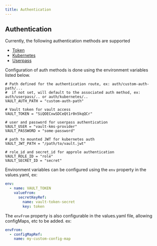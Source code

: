 ```yaml
---
title: Authentication
---
```


## Authentication

Currently, the following authentication methods are supported

- [Token](https://developer.hashicorp.com/vault/api-docs/auth/token)
- [Kubernetes](https://developer.hashicorp.com/vault/docs/auth/kubernetes)
- [Userpass](https://developer.hashicorp.com/vault/docs/auth/userpass)

Configuration of auth methods is done using the environment variables listed below.

```hcl
# Path defined for the authentication route, ex: auth/custom-auth-path/...
#  if not set, will default to the associated auth method, ex: auth/userpass/.. or auth/kubernetes/..
VAULT_AUTH_PATH = "custom-auth-path"

# Vault token for vault access
VAULT_TOKEN = "SiQOECxwSDCeQt1r0n5kqQCr"

# user and password for userpass authentication
VAULT_USER = "vault-kms-provider"
VAULT_PASSWORD = "some-password"

# path to mounted JWT for kubernetes auth
VAULT_JWT_PATH = "/path/to/vault.jwt"

# role_id and secret_id for approle authentication
VAULT_ROLE_ID = "role"
VAULT_SECRET_ID = "secret"
```

Environment variables can be configured using the `env` property in the values.yaml, ex:

```yaml
env:
  - name: VAULT_TOKEN
    valueFrom:
      secretKeyRef:
        name: vault-token-secret
        key: token
```

The `envFrom` property is also configurable in the values.yaml file, allowing configMaps, etc to be added. ex:

```yaml
envFrom:
  - configMapRef:
    name: my-custom-config-map
```
